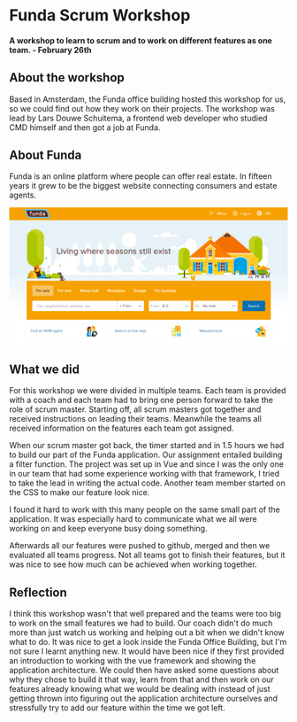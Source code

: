 # Funda Scrum Workshop
#### A workshop to learn to scrum and to work on different features as one team. - February 26th

## About the workshop
Based in Amsterdam, the Funda office building hosted this workshop for us, so we could find out how they work on their projects. The workshop was lead by Lars Douwe Schuitema, a frontend web developer who studied CMD himself and then got a job at Funda.

## About Funda
Funda is an online platform where people can offer real estate. In fifteen years it grew to be the biggest website connecting consumers and estate agents.

![funda website](https://github.com/lennartdeknikker/weekly-nerd-1920/blob/master/assets/images/funda/funda%20website.png)

## What we did
For this workshop we were divided in multiple teams. Each team is provided with a coach and each team had to bring one person forward to take the role of scrum master. Starting off, all scrum masters got together and received instructions on leading their teams. Meanwhile the teams all received information on the features each team got assigned.

When our scrum master got back, the timer started and in 1.5 hours we had to build our part of the Funda application. Our assignment entailed building a filter function. The project was set up in Vue and since I was the only one in our team that had some experience working with that framework, I tried to take the lead in writing the actual code. Another team member started on the CSS to make our feature look nice. 

I found it hard to work with this many people on the same small part of the application. It was especially hard to communicate what we all were working on and keep everyone busy doing something.

Afterwards all our features were pushed to github, merged and then we evaluated all teams progress. Not all teams got to finish their features, but it was nice to see how much can be achieved when working together. 

## Reflection
I think this workshop wasn't that well prepared and the teams were too big to work on the small features we had to build. Our coach didn't do much more than just watch us working and helping out a bit when we didn't know what to do. It was nice to get a look inside the Funda Office Building, but I'm not sure I learnt anything new. It would have been nice if they first provided an introduction to working with the vue framework and showing the application architecture. We could then have asked some questions about why they chose to build it that way, learn from that and then work on our features already knowing what we would be dealing with instead of just getting thrown into figuring out the application architecture ourselves and stressfully try to add our feature within the time we got left.